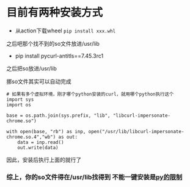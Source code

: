 # 目前有两种安装方式

- 从action下载wheel ```pip install xxx.whl```

之后吧那个找不到的so文件放进/usr/lib

- pip install pycurl-antitls==7.45.3rc1

之后把so放进/usr/lib

挪so文件其实可以自动完成
```
# 如果有多个虚拟环境，刚才哪个python安装的curl，就用哪个python执行这个
import sys
import os

base = os.path.join(sys.prefix, "lib", "libcurl-impersonate-chrome.so")

with open(base, "rb") as inp, open("/usr/lib/libcurl-impersonate-chrome.so.4","wb") as out:
    data = inp.read()
    out.write(data)
```
因此，安装后执行上面的就行了

### 综上，你的so文件得在/usr/lib找得到 不能一键安装是[py的限制](https://docs.python.org/3/distutils/setupscript.html#installing-additional-files)